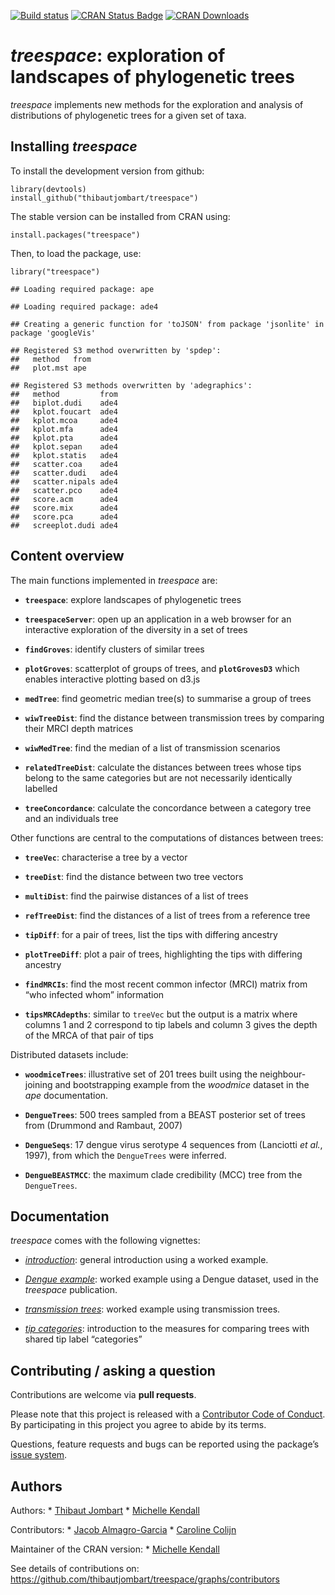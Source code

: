 [![Build
status](https://ci.appveyor.com/api/projects/status/klr8khh1ieb26rh4/branch/master?svg=true)](https://ci.appveyor.com/project/thibautjombart/treespace/branch/master)
[![CRAN Status
Badge](http://www.r-pkg.org/badges/version/treespace)](https://cran.r-project.org/package=treespace)
[![CRAN
Downloads](https://cranlogs.r-pkg.org/badges/treespace)](https://cran.r-project.org/package=treespace)

*treespace*: exploration of landscapes of phylogenetic trees
============================================================

*treespace* implements new methods for the exploration and analysis of
distributions of phylogenetic trees for a given set of taxa.

Installing *treespace*
----------------------

To install the development version from github:

    library(devtools)
    install_github("thibautjombart/treespace")

The stable version can be installed from CRAN using:

    install.packages("treespace")

Then, to load the package, use:

    library("treespace")

    ## Loading required package: ape

    ## Loading required package: ade4

    ## Creating a generic function for 'toJSON' from package 'jsonlite' in package 'googleVis'

    ## Registered S3 method overwritten by 'spdep':
    ##   method   from
    ##   plot.mst ape

    ## Registered S3 methods overwritten by 'adegraphics':
    ##   method         from
    ##   biplot.dudi    ade4
    ##   kplot.foucart  ade4
    ##   kplot.mcoa     ade4
    ##   kplot.mfa      ade4
    ##   kplot.pta      ade4
    ##   kplot.sepan    ade4
    ##   kplot.statis   ade4
    ##   scatter.coa    ade4
    ##   scatter.dudi   ade4
    ##   scatter.nipals ade4
    ##   scatter.pco    ade4
    ##   score.acm      ade4
    ##   score.mix      ade4
    ##   score.pca      ade4
    ##   screeplot.dudi ade4

Content overview
----------------

The main functions implemented in *treespace* are:

-   **`treespace`**: explore landscapes of phylogenetic trees

-   **`treespaceServer`**: open up an application in a web browser for
    an interactive exploration of the diversity in a set of trees

-   **`findGroves`**: identify clusters of similar trees

-   **`plotGroves`**: scatterplot of groups of trees, and
    **`plotGrovesD3`** which enables interactive plotting based on d3.js

-   **`medTree`**: find geometric median tree(s) to summarise a group of
    trees

-   **`wiwTreeDist`**: find the distance between transmission trees by
    comparing their MRCI depth matrices

-   **`wiwMedTree`**: find the median of a list of transmission
    scenarios

-   **`relatedTreeDist`**: calculate the distances between trees whose
    tips belong to the same categories but are not necessarily
    identically labelled

-   **`treeConcordance`**: calculate the concordance between a category
    tree and an individuals tree

Other functions are central to the computations of distances between
trees:

-   **`treeVec`**: characterise a tree by a vector

-   **`treeDist`**: find the distance between two tree vectors

-   **`multiDist`**: find the pairwise distances of a list of trees

-   **`refTreeDist`**: find the distances of a list of trees from a
    reference tree

-   **`tipDiff`**: for a pair of trees, list the tips with differing
    ancestry

-   **`plotTreeDiff`**: plot a pair of trees, highlighting the tips with
    differing ancestry

-   **`findMRCIs`**: find the most recent common infector (MRCI) matrix
    from “who infected whom” information

-   **`tipsMRCAdepths`**: similar to `treeVec` but the output is a
    matrix where columns 1 and 2 correspond to tip labels and column 3
    gives the depth of the MRCA of that pair of tips

Distributed datasets include:

-   **`woodmiceTrees`**: illustrative set of 201 trees built using the
    neighbour-joining and bootstrapping example from the *woodmice*
    dataset in the *ape* documentation.

-   **`DengueTrees`**: 500 trees sampled from a BEAST posterior set of
    trees from (Drummond and Rambaut, 2007)

-   **`DengueSeqs`**: 17 dengue virus serotype 4 sequences from
    (Lanciotti *et al.*, 1997), from which the `DengueTrees` were
    inferred.

-   **`DengueBEASTMCC`**: the maximum clade credibility (MCC) tree from
    the `DengueTrees`.

Documentation
-------------

*treespace* comes with the following vignettes:

-   [*introduction*](https://cran.r-project.org/package=treespace/vignettes/introduction.html):
    general introduction using a worked example.

-   [*Dengue
    example*](https://cran.r-project.org/package=treespace/vignettes/DengueVignette.html):
    worked example using a Dengue dataset, used in the *treespace*
    publication.

-   [*transmission
    trees*](https://cran.r-project.org/package=treespace/vignettes/TransmissionTreesVignette.html):
    worked example using transmission trees.

-   [*tip
    categories*](https://cran.r-project.org/package=treespace/vignettes/tipCategories.html):
    introduction to the measures for comparing trees with shared tip
    label “categories”

Contributing / asking a question
--------------------------------

Contributions are welcome via **pull requests**.

Please note that this project is released with a [Contributor Code of
Conduct](CONDUCT.md). By participating in this project you agree to
abide by its terms.

Questions, feature requests and bugs can be reported using the package’s
[issue system](https://github.com/thibautjombart/treespace/issues).

Authors
-------

Authors: \* [Thibaut Jombart](https://thibautjombart.netlify.com/) \*
[Michelle Kendall](https://michellekendall.github.io/)

Contributors: \* [Jacob
Almagro-Garcia](http://www.well.ox.ac.uk/jacob-almagro-garcia) \*
[Caroline Colijn](http://www.imperial.ac.uk/people/c.colijn)

Maintainer of the CRAN version: \* [Michelle
Kendall](https://michellekendall.github.io/)

See details of contributions on: <br>
<a href="https://github.com/thibautjombart/treespace/graphs/contributors" class="uri">https://github.com/thibautjombart/treespace/graphs/contributors</a>
